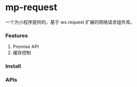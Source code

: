 # mp-request

一个为小程序提供的，基于 wx.request 扩展的网络请求组件库。

### Features

1. Promise API
2. 缓存控制

### Install

### APIs

